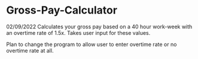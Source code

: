 # Gross-Pay-Calculator
02/09/2022
Calculates your gross pay based on a 40 hour work-week with an overtime rate of 1.5x. Takes user input for these values.

Plan to change the program to allow user to enter overtime rate or no overtime rate at all.
